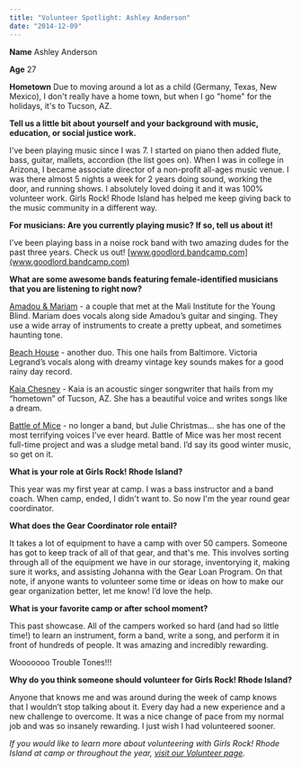 ```yaml
---
title: "Volunteer Spotlight: Ashley Anderson"
date: "2014-12-09"
---
```


**Name** Ashley Anderson

**Age** 27

**Hometown** Due to moving around a lot as a child (Germany, Texas, New Mexico), I don't really have a home town, but when I go "home" for the holidays, it's to Tucson, AZ.

**Tell us a little bit about yourself and your background with music, education, or social justice work.**

I've been playing music since I was 7. I started on piano then added flute, bass, guitar, mallets, accordion (the list goes on). When I was in college in Arizona, I became associate director of a non-profit all-ages music venue. I was there almost 5 nights a week for 2 years doing sound, working the door, and running shows. I absolutely loved doing it and it was 100% volunteer work. Girls Rock! Rhode Island has helped me keep giving back to the music community in a different way.

**For musicians: Are you currently playing music? If so, tell us about it!**

I've been playing bass in a noise rock band with two amazing dudes for the past three years. Check us out! [www.goodlord.bandcamp.com](www.goodlord.bandcamp.com)

**What are some awesome bands featuring female-identified musicians that you are listening to right now?** 

[Amadou & Mariam](http://www.amadou-mariam.com) - a couple that met at the Mali Institute for the Young Blind. Mariam does vocals along side Amadou’s guitar and singing. They use a wide array of instruments to create a pretty upbeat, and sometimes haunting tone.

[Beach House](http://www.beachhousebaltimore.com) - another duo. This one hails from Baltimore. Victoria Legrand’s vocals along with dreamy vintage key sounds makes for a good rainy day record.

[Kaia Chesney](http://kaiachesney.com) - Kaia is an acoustic singer songwriter that hails from my “hometown” of Tucson, AZ. She has a beautiful voice and writes songs like a dream.

[Battle of Mice](https://www.youtube.com/watch?v=DDYfX5D_O_w) - no longer a band, but Julie Christmas… she has one of the most terrifying voices I’ve ever heard. Battle of Mice was her most recent full-time project and was a sludge metal band. I’d say its good winter music, so get on it.

**What is your role at Girls Rock! Rhode Island?**

This year was my first year at camp. I was a bass instructor and a band coach. When camp, ended, I didn't want to. So now I'm the year round gear coordinator.

**What does the Gear Coordinator role entail?**

It takes a lot of equipment to have a camp with over 50 campers. Someone has got to keep track of all of that gear, and that's me. This involves sorting through all of the equipment we have in our storage, inventorying it, making sure it works, and assisting Johanna with the Gear Loan Program. On that note, if anyone wants to volunteer some time or ideas on how to make our gear organization better, let me know! I’d love the help.

**What is your favorite camp or after school moment?**

This past showcase. All of the campers worked so hard (and had so little time!) to learn an instrument, form a band, write a song, and perform it in front of hundreds of people. It was amazing and incredibly rewarding.

Wooooooo Trouble Tones!!!

**Why do you think someone should volunteer for Girls Rock! Rhode Island?**

Anyone that knows me and was around during the week of camp knows that I wouldn’t stop talking about it. Every day had a new experience and a new challenge to overcome. It was a nice change of pace from my normal job and was so insanely rewarding. I just wish I had volunteered sooner.

_If you would like to learn more about volunteering with Girls Rock! Rhode Island at camp or throughout the year, [visit our Volunteer page](http://girlsrockri.org/volunteer/)._
